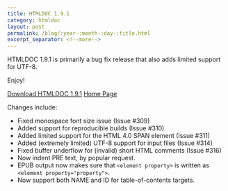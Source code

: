 ```yaml
---
title: HTMLDOC 1.9.1
category: htmldoc
layout: post
permalink: /blog/:year-:month-:day-:title.html
excerpt_separator: <!--more-->
---
```


HTMLDOC 1.9.1 is primarily a bug fix release that also adds limited support for
UTF-8.

Enjoy!

<a class="btn btn-primary" href="https://github.com/michaelrsweet/htmldoc/releases/tag/v1.9.1">Download HTMLDOC 1.9.1</a>
<a class="btn btn-default" href="/htmldoc/index.html">Home Page</a>

<!--more-->

Changes include:

- Fixed monospace font size issue (Issue #309)
- Added support for reproducible builds (Issue #310)
- Added limited support for the HTML 4.0 SPAN element (Issue #311)
- Added (extremely limited) UTF-8 support for input files (Issue #314)
- Fixed buffer underflow for (invalid) short HTML comments (Issue #316)
- Now indent PRE text, by popular request.
- EPUB output now makes sure that `<element property>` is written as
  `<element property="property">`.
- Now support both NAME and ID for table-of-contents targets.

